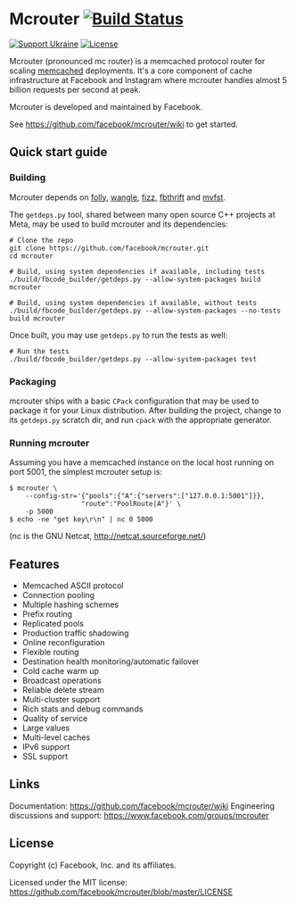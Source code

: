 # Mcrouter [![Build Status](https://github.com/facebook/mcrouter/actions/workflows/getdeps_linux.yml/badge.svg)](https://github.com/facebook/mcrouter/actions/workflows/getdeps_linux.yml)
[![Support Ukraine](https://img.shields.io/badge/Support-Ukraine-FFD500?style=flat&labelColor=005BBB)](https://opensource.fb.com/support-ukraine) [![License](https://img.shields.io/badge/license-MIT-blue)](https://github.com/facebook/mcrouter/blob/master/LICENSE)

Mcrouter (pronounced mc router) is a memcached protocol router for scaling [memcached](https://memcached.org/)
deployments. It's a core component of cache
infrastructure at Facebook and Instagram where mcrouter handles almost
5 billion requests per second at peak.

Mcrouter is developed and maintained by Facebook.

See https://github.com/facebook/mcrouter/wiki to get started.

## Quick start guide

### Building

Mcrouter depends on [folly](https://github.com/facebook/folly), [wangle](https://github.com/facebook/wangle), [fizz](https://github.com/facebookincubator/fizz), [fbthrift](https://github.com/facebook/fbthrift)
and [mvfst](https://github.com/facebook/mvfst).

The `getdeps.py` tool, shared between many open source C++ projects at Meta, may be used to build mcrouter and its dependencies:

    # Clone the repo
    git clone https://github.com/facebook/mcrouter.git
    cd mcrouter

    # Build, using system dependencies if available, including tests
    ./build/fbcode_builder/getdeps.py --allow-system-packages build mcrouter

    # Build, using system dependencies if available, without tests
    ./build/fbcode_builder/getdeps.py --allow-system-packages --no-tests build mcrouter

Once built, you may use `getdeps.py` to run the tests as well:

    # Run the tests
    ./build/fbcode_builder/getdeps.py --allow-system-packages test

### Packaging
mcrouter ships with a basic `CPack` configuration that may be used to package it for your Linux distribution.
After building the project, change to its `getdeps.py` scratch dir, and run `cpack` with the appropriate generator.

### Running mcrouter

Assuming you have a memcached instance on the local host running on port 5001,
the simplest mcrouter setup is:

    $ mcrouter \
        --config-str='{"pools":{"A":{"servers":["127.0.0.1:5001"]}},
                      "route":"PoolRoute|A"}' \
        -p 5000
    $ echo -ne "get key\r\n" | nc 0 5000

(nc is the GNU Netcat, http://netcat.sourceforge.net/)

## Features

+ Memcached ASCII protocol
+ Connection pooling
+ Multiple hashing schemes
+ Prefix routing
+ Replicated pools
+ Production traffic shadowing
+ Online reconfiguration
+ Flexible routing
+ Destination health monitoring/automatic failover
+ Cold cache warm up
+ Broadcast operations
+ Reliable delete stream
+ Multi-cluster support
+ Rich stats and debug commands
+ Quality of service
+ Large values
+ Multi-level caches
+ IPv6 support
+ SSL support

## Links

Documentation: https://github.com/facebook/mcrouter/wiki
Engineering discussions and support: https://www.facebook.com/groups/mcrouter

## License

Copyright (c) Facebook, Inc. and its affiliates.

Licensed under the MIT license:
https://github.com/facebook/mcrouter/blob/master/LICENSE
